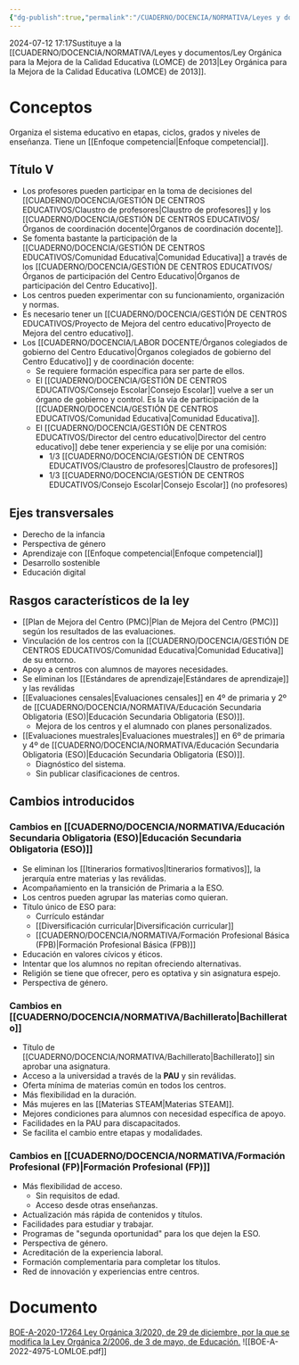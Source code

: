 ```yaml
---
{"dg-publish":true,"permalink":"/CUADERNO/DOCENCIA/NORMATIVA/Leyes y documentos/Ley Orgánica que Modifica a la LOE (LOMLOE) de 2020/"}
---
```


2024-07-12 17:17Sustituye a la [[CUADERNO/DOCENCIA/NORMATIVA/Leyes y documentos/Ley Orgánica para la Mejora de la Calidad Educativa (LOMCE) de 2013\|Ley Orgánica para la Mejora de la Calidad Educativa (LOMCE) de 2013]].
# Conceptos
Organiza el sistema educativo en etapas, ciclos, grados y niveles de enseñanza. Tiene un [[Enfoque competencial\|Enfoque competencial]].
## Título V
- Los profesores pueden participar en la toma de decisiones del [[CUADERNO/DOCENCIA/GESTIÓN DE CENTROS EDUCATIVOS/Claustro de profesores\|Claustro de profesores]] y los [[CUADERNO/DOCENCIA/GESTIÓN DE CENTROS EDUCATIVOS/Órganos de coordinación docente\|Órganos de coordinación docente]].
- Se fomenta bastante la participación de la [[CUADERNO/DOCENCIA/GESTIÓN DE CENTROS EDUCATIVOS/Comunidad Educativa\|Comunidad Educativa]] a través de los [[CUADERNO/DOCENCIA/GESTIÓN DE CENTROS EDUCATIVOS/Órganos de participación del Centro Educativo\|Órganos de participación del Centro Educativo]].
- Los centros pueden experimentar con su funcionamiento, organización y normas.
- Es necesario tener un [[CUADERNO/DOCENCIA/GESTIÓN DE CENTROS EDUCATIVOS/Proyecto de Mejora del centro educativo\|Proyecto de Mejora del centro educativo]].
- Los [[CUADERNO/DOCENCIA/LABOR DOCENTE/Órganos colegiados de gobierno del Centro Educativo\|Órganos colegiados de gobierno del Centro Educativo]] y de coordinación docente:
	- Se requiere formación específica para ser parte de ellos.
	- El [[CUADERNO/DOCENCIA/GESTIÓN DE CENTROS EDUCATIVOS/Consejo Escolar\|Consejo Escolar]] vuelve a ser un órgano de gobierno y control. Es la vía de participación de la  [[CUADERNO/DOCENCIA/GESTIÓN DE CENTROS EDUCATIVOS/Comunidad Educativa\|Comunidad Educativa]].
	- El [[CUADERNO/DOCENCIA/GESTIÓN DE CENTROS EDUCATIVOS/Director del centro educativo\|Director del centro educativo]] debe tener experiencia y se elije por una comisión:
		- 1/3 [[CUADERNO/DOCENCIA/GESTIÓN DE CENTROS EDUCATIVOS/Claustro de profesores\|Claustro de profesores]]
		- 1/3 [[CUADERNO/DOCENCIA/GESTIÓN DE CENTROS EDUCATIVOS/Consejo Escolar\|Consejo Escolar]] (no profesores)

## Ejes transversales
- Derecho de la infancia
- Perspectiva de género
- Aprendizaje con [[Enfoque competencial\|Enfoque competencial]]
- Desarrollo sostenible
- Educación digital

## Rasgos característicos de la ley
- [[Plan de Mejora del Centro (PMC)\|Plan de Mejora del Centro (PMC)]] según los resultados de las evaluaciones.
- Vinculación de los centros con la [[CUADERNO/DOCENCIA/GESTIÓN DE CENTROS EDUCATIVOS/Comunidad Educativa\|Comunidad Educativa]] de su entorno.
- Apoyo a centros con alumnos de mayores necesidades.
- Se eliminan los [[Estándares de aprendizaje\|Estándares de aprendizaje]] y las reválidas
- [[Evaluaciones censales\|Evaluaciones censales]] en 4º de primaria y 2º de [[CUADERNO/DOCENCIA/NORMATIVA/Educación Secundaria Obligatoria (ESO)\|Educación Secundaria Obligatoria (ESO)]].
	- Mejora de los centros y el alumnado con planes personalizados.
- [[Evaluaciones muestrales\|Evaluaciones muestrales]] en 6º de primaria y 4º de [[CUADERNO/DOCENCIA/NORMATIVA/Educación Secundaria Obligatoria (ESO)\|Educación Secundaria Obligatoria (ESO)]].
	- Diagnóstico del sistema.
	- Sin publicar clasificaciones de centros.

## Cambios introducidos
### Cambios en [[CUADERNO/DOCENCIA/NORMATIVA/Educación Secundaria Obligatoria (ESO)\|Educación Secundaria Obligatoria (ESO)]]
- Se eliminan los [[Itinerarios formativos\|Itinerarios formativos]], la jerarquía entre materias y las reválidas.
- Acompañamiento en la transición de Primaria a la ESO.
- Los centros pueden agrupar las materias como quieran.
- Título único de ESO para:
	- Currículo estándar
	- [[Diversificación curricular\|Diversificación curricular]]
	- [[CUADERNO/DOCENCIA/NORMATIVA/Formación Profesional Básica (FPB)\|Formación Profesional Básica (FPB)]]
- Educación en valores cívicos y éticos.
- Intentar que los alumnos no repitan ofreciendo alternativas.
- Religión se tiene que ofrecer, pero es optativa y sin asignatura espejo.
- Perspectiva de género.

### Cambios en [[CUADERNO/DOCENCIA/NORMATIVA/Bachillerato\|Bachillerato]]
- Título de [[CUADERNO/DOCENCIA/NORMATIVA/Bachillerato\|Bachillerato]] sin aprobar una asignatura.
- Acceso a la universidad a través de la **PAU** y sin reválidas.
- Oferta mínima de materias común en todos los centros.
- Más flexibilidad en la duración.
- Más mujeres en las [[Materias STEAM\|Materias STEAM]].
- Mejores condiciones para alumnos con necesidad específica de apoyo.
- Facilidades en la PAU para discapacitados.
- Se facilita el cambio entre etapas y modalidades.

### Cambios en [[CUADERNO/DOCENCIA/NORMATIVA/Formación Profesional (FP)\|Formación Profesional (FP)]]
- Más flexibilidad de acceso.
	- Sin requisitos de edad.
	- Acceso desde otras enseñanzas.
- Actualización más rápida de contenidos y títulos.
- Facilidades para estudiar y trabajar.
- Programas de "segunda oportunidad" para los que dejen la ESO.
- Perspectiva de género.
- Acreditación de la experiencia laboral.
- Formación complementaria para completar los títulos.
- Red de innovación y experiencias entre centros.

# Documento
[BOE-A-2020-17264 Ley Orgánica 3/2020, de 29 de diciembre, por la que se modifica la Ley Orgánica 2/2006, de 3 de mayo, de Educación.](https://www.boe.es/eli/es/lo/2020/12/29/3)
![[BOE-A-2022-4975-LOMLOE.pdf]]